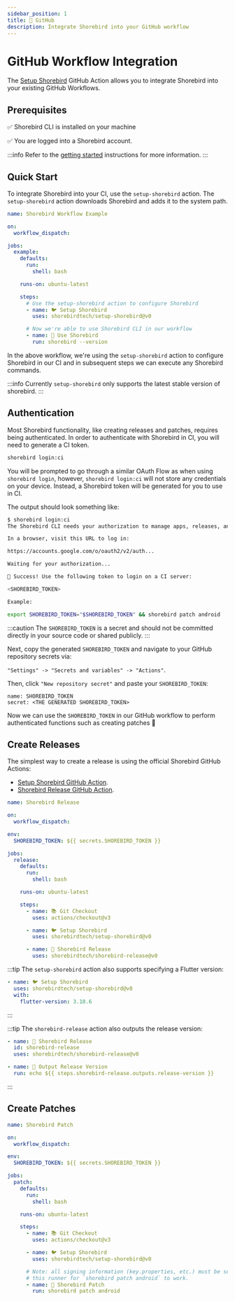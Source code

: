 ```yaml
---
sidebar_position: 1
title: 🐙 GitHub
description: Integrate Shorebird into your GitHub workflow
---
```


# GitHub Workflow Integration

The [Setup Shorebird](https://github.com/shorebirdtech/setup-shorebird) GitHub Action allows you to integrate Shorebird into your existing GitHub Workflows.

## Prerequisites

✅ Shorebird CLI is installed on your machine

✅ You are logged into a Shorebird account.

:::info
Refer to the [getting started](/) instructions for more information.
:::

## Quick Start

To integrate Shorebird into your CI, use the `setup-shorebird` action. The `setup-shorebird` action downloads Shorebird and adds it to the system path.

```yaml
name: Shorebird Workflow Example

on:
  workflow_dispatch:

jobs:
  example:
    defaults:
      run:
        shell: bash

    runs-on: ubuntu-latest

    steps:
      # Use the setup-shorebird action to configure Shorebird
      - name: 🐦 Setup Shorebird
        uses: shorebirdtech/setup-shorebird@v0

      # Now we're able to use Shorebird CLI in our workflow
      - name: 🚀 Use Shorebird
        run: shorebird --version
```

In the above workflow, we're using the `setup-shorebird` action to configure Shorebird in our CI and in subsequent steps we can execute any Shorebird commands.

:::info
Currently `setup-shorebird` only supports the latest stable version of shorebird.
:::

## Authentication

Most Shorebird functionality, like creating releases and patches, requires being authenticated. In order to authenticate with Shorebird in CI, you will need to generate a CI token.

```sh
shorebird login:ci
```

You will be prompted to go through a similar OAuth Flow as when using `shorebird login`, however, `shorebird login:ci` will not store any credentials on your device. Instead, a Shorebird token will be generated for you to use in CI.

The output should look something like:

```sh
$ shorebird login:ci
The Shorebird CLI needs your authorization to manage apps, releases, and patches on your behalf.

In a browser, visit this URL to log in:

https://accounts.google.com/o/oauth2/v2/auth...

Waiting for your authorization...

🎉 Success! Use the following token to login on a CI server:

<SHOREBIRD_TOKEN>

Example:

export SHOREBIRD_TOKEN="$SHOREBIRD_TOKEN" && shorebird patch android
```

:::caution
The `SHOREBIRD_TOKEN` is a secret and should not be committed directly in your source code or shared publicly.
:::

Next, copy the generated `SHOREBIRD_TOKEN` and navigate to your GitHub repository secrets via:

`"Settings" -> "Secrets and variables" -> "Actions"`.

Then, click `"New repository secret"` and paste your `SHOREBIRD_TOKEN`:

```
name: SHOREBIRD_TOKEN
secret: <THE GENERATED SHOREBIRD_TOKEN>
```

Now we can use the `SHOREBIRD_TOKEN` in our GitHub workflow to perform authenticated functions such as creating patches 🎉

## Create Releases

The simplest way to create a release is using the official Shorebird GitHub Actions:

- [Setup Shorebird GitHub Action](https://github.com/marketplace/actions/setup-shorebird).
- [Shorebird Release GitHub Action](https://github.com/marketplace/actions/shorebird-release).

```yaml
name: Shorebird Release

on:
  workflow_dispatch:

env:
  SHOREBIRD_TOKEN: ${{ secrets.SHOREBIRD_TOKEN }}

jobs:
  release:
    defaults:
      run:
        shell: bash

    runs-on: ubuntu-latest

    steps:
      - name: 📚 Git Checkout
        uses: actions/checkout@v3

      - name: 🐦 Setup Shorebird
        uses: shorebirdtech/setup-shorebird@v0

      - name: 🚀 Shorebird Release
        uses: shorebirdtech/shorebird-release@v0
```

:::tip
The `setup-shorebird` action also supports specifying a Flutter version:

```yaml
- name: 🐦 Setup Shorebird
  uses: shorebirdtech/setup-shorebird@v0
  with:
    flutter-version: 3.10.6
```

:::

:::tip
The `shorebird-release` action also outputs the release version:

```yaml
- name: 🚀 Shorebird Release
  id: shorebird-release
  uses: shorebirdtech/shorebird-release@v0

- name: 📝 Output Release Version
  run: echo ${{ steps.shorebird-release.outputs.release-version }}
```

:::

## Create Patches

```yaml
name: Shorebird Patch

on:
  workflow_dispatch:

env:
  SHOREBIRD_TOKEN: ${{ secrets.SHOREBIRD_TOKEN }}

jobs:
  patch:
    defaults:
      run:
        shell: bash

    runs-on: ubuntu-latest

    steps:
      - name: 📚 Git Checkout
        uses: actions/checkout@v3

      - name: 🐦 Setup Shorebird
        uses: shorebirdtech/setup-shorebird@v0

      # Note: all signing information (key.properties, etc.) must be set up on
      # this runner for `shorebird patch android` to work.
      - name: 🚀 Shorebird Patch
        run: shorebird patch android
```
